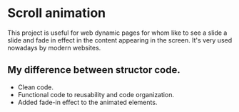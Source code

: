 # Scroll animation
This project is useful for web dynamic pages for whom like to see a slide a slide and fade in effect in the content appearing in the screen. It's very used nowadays by modern websites.

## My difference between structor code.
- Clean code.
- Functional code to reusability and code organization.
- Added fade-in effect to the animated elements.